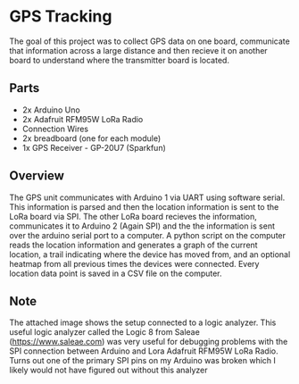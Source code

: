 # GPS Tracking
The goal of this project was to collect GPS data on one board, communicate that information across a large distance and then recieve it on another board to understand where the transmitter board is located.

## Parts
- 2x Arduino Uno
- 2x Adafruit RFM95W LoRa Radio 
- Connection Wires
- 2x breadboard (one for each module)
- 1x GPS Receiver - GP-20U7 (Sparkfun)

## Overview
The GPS unit communicates with Arduino 1 via UART using software serial. This information is parsed and then the location information is sent to the LoRa board via SPI. The other LoRa board recieves the information, communicates it to Arduino 2 (Again SPI) and the the information is sent over the arduino serial port to a computer. A python script on the computer reads the location information and generates a graph of the current location, a trail indicating where the device has moved from, and an optional heatmap from all previous times the devices were connected. Every location data point is saved in a CSV file on the computer.

## Note
The attached image shows the setup connected to a logic analyzer. This useful logic analyzer called the Logic 8 from Saleae (https://www.saleae.com) was very useful for debugging problems with the SPI connection between Arduino and Lora Adafruit RFM95W LoRa Radio. Turns out one of the primary SPI pins on my Arduino was broken which I likely would not have figured out without this analyzer


